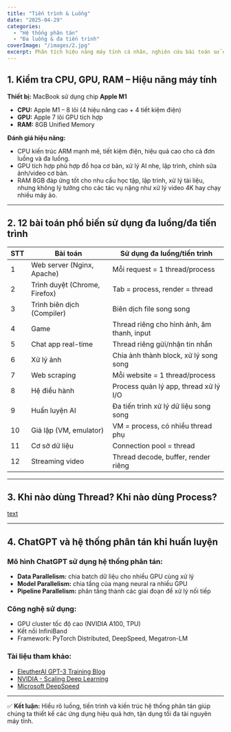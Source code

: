 ```yaml
---
title: "Tiến trình & Luồng"
date: "2025-04-29"
categories:
  - "Hệ thống phân tán"
  - "Đa luồng & đa tiến trình"
coverImage: "/images/2.jpg"
excerpt: Phân tích hiệu năng máy tính cá nhân, nghiên cứu bài toán sử dụng đa luồng, tiến trình và hệ thống phân tán.
---
```


## 1. Kiểm tra CPU, GPU, RAM – Hiệu năng máy tính

**Thiết bị:** MacBook sử dụng chip **Apple M1**

- **CPU:** Apple M1 – 8 lõi (4 hiệu năng cao + 4 tiết kiệm điện)
- **GPU:** Apple 7 lõi GPU tích hợp
- **RAM:** 8GB Unified Memory

**Đánh giá hiệu năng:**

- CPU kiến trúc ARM mạnh mẽ, tiết kiệm điện, hiệu quả cao cho cả đơn luồng và đa luồng.
- GPU tích hợp phù hợp đồ họa cơ bản, xử lý AI nhẹ, lập trình, chỉnh sửa ảnh/video cơ bản.
- RAM 8GB đáp ứng tốt cho nhu cầu học tập, lập trình, xử lý tài liệu, nhưng không lý tưởng cho các tác vụ nặng như xử lý video 4K hay chạy nhiều máy ảo.

---

## 2. 12 bài toán phổ biến sử dụng đa luồng/đa tiến trình

| STT | Bài toán                              | Sử dụng đa luồng/tiến trình                         |
|-----|----------------------------------------|----------------------------------------------------|
| 1   | Web server (Nginx, Apache)            | Mỗi request = 1 thread/process                     |
| 2   | Trình duyệt (Chrome, Firefox)         | Tab = process, render = thread                    |
| 3   | Trình biên dịch (Compiler)            | Biên dịch file song song                          |
| 4   | Game                                  | Thread riêng cho hình ảnh, âm thanh, input        |
| 5   | Chat app real-time                    | Thread riêng gửi/nhận tin nhắn                    |
| 6   | Xử lý ảnh                              | Chia ảnh thành block, xử lý song song             |
| 7   | Web scraping                          | Mỗi website = 1 thread/process                    |
| 8   | Hệ điều hành                          | Process quản lý app, thread xử lý I/O             |
| 9   | Huấn luyện AI                         | Đa tiến trình xử lý dữ liệu song song             |
| 10  | Giả lập (VM, emulator)                | VM = process, có nhiều thread phụ                 |
| 11  | Cơ sở dữ liệu                         | Connection pool = thread                          |
| 12  | Streaming video                       | Thread decode, buffer, render riêng               |

---

## 3. Khi nào dùng Thread? Khi nào dùng Process?

[text](../../../static/images/IMG_7722.HEIC)

---

## 4. ChatGPT và hệ thống phân tán khi huấn luyện

### Mô hình ChatGPT sử dụng hệ thống phân tán:
- **Data Parallelism:** chia batch dữ liệu cho nhiều GPU cùng xử lý
- **Model Parallelism:** chia tầng của mạng neural ra nhiều GPU
- **Pipeline Parallelism:** phân tầng thành các giai đoạn để xử lý nối tiếp

### Công nghệ sử dụng:
- GPU cluster tốc độ cao (NVIDIA A100, TPU)
- Kết nối InfiniBand
- Framework: PyTorch Distributed, DeepSpeed, Megatron-LM

### Tài liệu tham khảo:
- [EleutherAI GPT-3 Training Blog](https://blog.eleuther.ai/gpt3-model-training/)
- [NVIDIA - Scaling Deep Learning](https://developer.nvidia.com/blog/large-language-model-training-gpu-clusters/)
- [Microsoft DeepSpeed](https://www.microsoft.com/en-us/research/project/deepspeed/)

---

✅ **Kết luận:** Hiểu rõ luồng, tiến trình và kiến trúc hệ thống phân tán giúp chúng ta thiết kế các ứng dụng hiệu quả hơn, tận dụng tối đa tài nguyên máy tính.

 